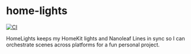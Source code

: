 # home-lights

[![CI](https://github.com/ajevans99/home-lights/actions/workflows/ci.yml/badge.svg)](https://github.com/ajevans99/home-lights/actions/workflows/ci.yml)

HomeLights keeps my HomeKit lights and Nanoleaf Lines in sync so I can orchestrate scenes across platforms for a fun personal project.
